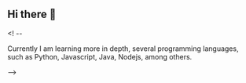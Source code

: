 ## Hi there 👋
<! --

 Currently I am learning more in depth, several programming languages, such as Python, Javascript, Java, Nodejs, among others.

-->
